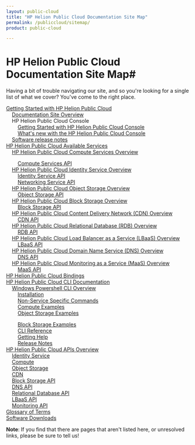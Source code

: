```yaml
---
layout: public-cloud
title: "HP Helion Public Cloud Documentation Site Map"
permalink: /publiccloud/sitemap/
product: public-cloud

---
```

<!--PUBLISHED-->
# HP Helion Public Cloud Documentation Site Map#

Having a bit of trouble navigating our site, and so you're looking for a single list of what we cover?  You've come to the right place.

[Getting Started with HP Helion Public Cloud](/publiccloud/overview/)<br />
&nbsp;&nbsp;&nbsp;&nbsp;[Documentation Site Overview](/publiccloud/site-overview/)<br />
&nbsp;&nbsp;&nbsp;&nbsp;HP Helion Public Cloud Console<br />
&nbsp;&nbsp;&nbsp;&nbsp;&nbsp;&nbsp;&nbsp;&nbsp;[Getting Started with HP Helion Public Cloud Console](/publiccloud/hpcloudconsole/)<br />
&nbsp;&nbsp;&nbsp;&nbsp;&nbsp;&nbsp;&nbsp;&nbsp;[What's new with the HP Helion Public Cloud Console](/publiccloud/whats_new_with_HP_Cloud_Console/)<br />
&nbsp;&nbsp;&nbsp;&nbsp;[Software release notes](/publiccloud/release-notes/)<br />
[HP Helion Public Cloud Available Services](/publiccloud/services/)<br /> 
&nbsp;&nbsp;&nbsp;&nbsp;[HP Helion Public Cloud Compute Services Overview](/publiccloud/compute/)<br />
<!-- Hiding until we can find the file
&nbsp;&nbsp;&nbsp;&nbsp;&nbsp;&nbsp;&nbsp;&nbsp;[Using the Compute Service](/compute/using/)<br /> -->
&nbsp;&nbsp;&nbsp;&nbsp;&nbsp;&nbsp;&nbsp;&nbsp;[Compute Services API](/publiccloud/api/compute/)<br />
&nbsp;&nbsp;&nbsp;&nbsp;[HP Helion Public Cloud Identity Service Overview](/publiccloud/identity/)<br />
&nbsp;&nbsp;&nbsp;&nbsp;&nbsp;&nbsp;&nbsp;&nbsp;[Identity Service API](/publiccloud/api/identity/)<br />
&nbsp;&nbsp;&nbsp;&nbsp;&nbsp;&nbsp;&nbsp;&nbsp;[Networking Service API](/publiccloud/api/networking/)<br />
&nbsp;&nbsp;&nbsp;&nbsp;[HP Helion Public Cloud Object Storage Overview](/publiccloud/object-storage/)<br />
&nbsp;&nbsp;&nbsp;&nbsp;&nbsp;&nbsp;&nbsp;&nbsp;[Object Storage API](/publiccloud/api/object-storage/)<br />
&nbsp;&nbsp;&nbsp;&nbsp;[HP Helion Public Cloud Block Storage Overview](/publiccloud/block-storage/)<br />
&nbsp;&nbsp;&nbsp;&nbsp;&nbsp;&nbsp;&nbsp;&nbsp;[Block Storage API](/publiccloud/api/block-storage/)<br />
&nbsp;&nbsp;&nbsp;&nbsp;[HP Helion Public Cloud Content Delivery Network (CDN) Overview](/publiccloud/cdn/)<br />
&nbsp;&nbsp;&nbsp;&nbsp;&nbsp;&nbsp;&nbsp;&nbsp;[CDN API](/publiccloud/cdn/api/)<br />
&nbsp;&nbsp;&nbsp;&nbsp;[HP Helion Public Cloud Relational Database (RDB) Overview](/publiccloud/rdb/)<br />
&nbsp;&nbsp;&nbsp;&nbsp;&nbsp;&nbsp;&nbsp;&nbsp;[RDB API](/publiccloud/api/dbaas/)<br />
&nbsp;&nbsp;&nbsp;&nbsp;[HP Helion Public Cloud Load Balancer as a Service (LBaaS) Overview](/publiccloud/lbaas/)<br />
&nbsp;&nbsp;&nbsp;&nbsp;&nbsp;&nbsp;&nbsp;&nbsp;[LBaaS API](/publiccloud/api/lbaas/)<br />
&nbsp;&nbsp;&nbsp;&nbsp;[HP Helion Public Cloud Domain Name Service (DNS) Overview](/publiccloud/dns/)<br />
&nbsp;&nbsp;&nbsp;&nbsp;&nbsp;&nbsp;&nbsp;&nbsp;[DNS API](/publiccloud/api/dns/)<br />
&nbsp;&nbsp;&nbsp;&nbsp;[HP Helion Public Cloud Monitoring as a Service (MaaS) Overview](/publiccloud/maas/)<br />
&nbsp;&nbsp;&nbsp;&nbsp;&nbsp;&nbsp;&nbsp;&nbsp;[MaaS API](/publiccloud/api/monitoring/)<br />
[HP Helion Public Cloud Bindings](/publiccloud/bindings/)<br />
[HP Helion Public Cloud CLI Documentation](/publiccloud/cli/)<br />
&nbsp;&nbsp;&nbsp;&nbsp;[Windows Powershell CLI Overview](/publiccloud/cli/windows/)<br />
&nbsp;&nbsp;&nbsp;&nbsp;&nbsp;&nbsp;&nbsp;&nbsp;[Installation](/publiccloud/cli/windows/installation/)<br />
&nbsp;&nbsp;&nbsp;&nbsp;&nbsp;&nbsp;&nbsp;&nbsp;[Non-Service Specific Commands](/publiccloud/cli/windows/commands/)<br />
&nbsp;&nbsp;&nbsp;&nbsp;&nbsp;&nbsp;&nbsp;&nbsp;[Compute Examples](/publiccloud/cli/windows/compute/)<br />
&nbsp;&nbsp;&nbsp;&nbsp;&nbsp;&nbsp;&nbsp;&nbsp;[Object Storage Examples](/publiccloud/cli/windows/containers-and-folders/)<br />
<!--&nbsp;&nbsp;&nbsp;&nbsp;&nbsp;&nbsp;&nbsp;&nbsp;[CDN Examples](/cli/windows/2/cdn/)<br />-->
&nbsp;&nbsp;&nbsp;&nbsp;&nbsp;&nbsp;&nbsp;&nbsp;[Block Storage Examples](/publiccloud/cli/windows/block-storage/)<br />
&nbsp;&nbsp;&nbsp;&nbsp;&nbsp;&nbsp;&nbsp;&nbsp;[CLI Reference](/publiccloud/cli/windows/reference/)<br />
&nbsp;&nbsp;&nbsp;&nbsp;&nbsp;&nbsp;&nbsp;&nbsp;[Getting Help](/publiccloud/cli/windows/help/)<br />
&nbsp;&nbsp;&nbsp;&nbsp;&nbsp;&nbsp;&nbsp;&nbsp;[Release Notes](/publiccloud/cli/windows/release-notes/)<br />
[HP Helion Public Cloud APIs Overview](/publiccloud/api/)<br />
&nbsp;&nbsp;&nbsp;&nbsp;[Identity Service](/publiccloud/api/identity/)<br />
&nbsp;&nbsp;&nbsp;&nbsp;[Compute](/publiccloud/api/compute/)<br />
&nbsp;&nbsp;&nbsp;&nbsp;[Object Storage](/publiccloud/api/object-storage/)<br />
&nbsp;&nbsp;&nbsp;&nbsp;[CDN](/publiccloud/api/CDN/)<br />
&nbsp;&nbsp;&nbsp;&nbsp;[Block Storage API](/publiccloud/api/block-storage/)<br />
&nbsp;&nbsp;&nbsp;&nbsp;[DNS API](/publiccloud/api/dns/)<br />
&nbsp;&nbsp;&nbsp;&nbsp;[Relational Database API](/publiccloud/api/dbaas/)<br />
&nbsp;&nbsp;&nbsp;&nbsp;[LBaaS API](/publiccloud/api/lbaas/)<br />
&nbsp;&nbsp;&nbsp;&nbsp;[Monitoring API](/publiccloud/api/monitoring/)<br />
[Glossary of Terms](/publiccloud/glossary/)<br />
[Software Downloads](/publiccloud/downloads/)<br />

**Note**: If you find that there are pages that aren't listed here, or unresolved links, please be sure to tell us!
